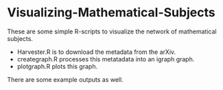 # Visualizing-Mathematical-Subjects

These are some simple R-scripts to visualize the network of mathematical subjects.

- Harvester.R is to download the metadata from the arXiv.
- creategraph.R processes this metatadata into an igraph graph.
- plotgraph.R plots this graph.

There are some example outputs as well.
